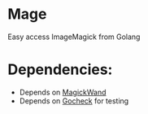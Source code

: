 Mage
====
Easy access ImageMagick from Golang

Dependencies:
===========
* Depends on [MagickWand](http://www.imagemagick.org/script/magick-wand.php)
* Depends on [Gocheck](http://labix.org/gocheck) for testing
